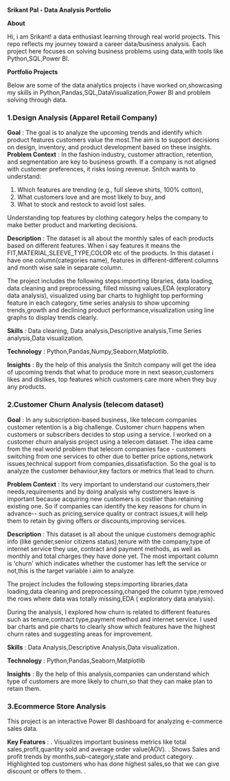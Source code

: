 **Srikant Pal - Data Analysis Portfolio**

**About**

Hi, i am Srikant! a data enthusiast learning through real world projects.
This repo reflects my journey toward a career data/business analysis.
Each project here focuses on solving business problems using data,with tools like Python,SQL,Power BI.

**Portfolio Projects**

Below are some of the data analytics projects i have worked on,showcasing my skills in Python,Pandas,SQL,DataVisualization,Power BI and problem solving through data.

### 1.Design Analysis (Apparel Retail Company)

**Goal** : The goal is to analyze the upcoming trends and identify which product features customers value the most.The aim is to support decisions on design, inventory, and product development based on these insights.
**Problem Context** : In the fashion industry, customer attraction, retention, and segmentation are key to business growth. If a company is not aligned with customer preferences, it risks losing revenue. Snitch wants to understand:
1. Which features are trending (e.g., full sleeve shirts, 100% cotton),
2. What customers love and are most likely to buy, and
3. What to stock and restock to avoid lost sales.

Understanding top features by clothing category helps the company to make better product and marketing decisions.

**Description** : The dataset is all about the monthly sales of each products based on different features. When i say features it means the FIT,MATERIAL,SLEEVE_TYPE,COLOR
etc of the products. In this dataset i have one column(categories name), features in different-different columns and month wise sale in separate column.

The project includes the following steps:importing libraries, data loading, data cleaning and preprocessing, filled missing values,EDA (exploratory data analysis),
visualized using bar charts to highlight top performing feature in each category, time series analysis to show upcoming trends,growth and declining product performance,visualization using line graphs to display trends clearly.

**Skills** : Data cleaning, Data analysis,Descriptive analysis,Time Series analysis,Data visualization.

**Technology** : Python,Pandas,Numpy,Seaborn,Matplotlib.

**Insights** : By the help of this analysis the Snitch company will get the idea of upcoming trends that what to produce more in next season,customers likes and dislikes,
top features which customers care more when they buy any products.




### 2.Customer Churn Analysis (telecom dataset)

**Goal** : In any subscription-based business, like telecom companies customer retention is a big challenge.
Customer churn happens when customers or subscribers decides to stop using a service.
I worked on a customer churn analysis project using a telecom dataset. The idea came from the real world problem that telecom companies face - customers switching from one services to other due to better price options,network issues,technical support from companies,dissatisfaction.
So the goal is to analyze the customer behaviour,key factors or metrics that lead to churn.

**Problem Context** : Its very important to understand our customers,their needs,requirements and by doing analysis why customers leave is important because acquiring new customers is costlier than retaining existing one. So if companies can identify the key reasons for churn in advance-- such as pricing,service quality or contract issues,it will help them to retain by giving offers or discounts,improving services.

**Description** : This dataset is all about the unique customers demographic info (like gender,senior citizens status),tenure with the company,type of internet service they use, contract and payment methods, as well as monthly and total charges they have done yet.
The most important column is 'churn' which indicates whether the customer has left the service or not,this is the target variable i aim to analyze.

The project includes the following steps:importing libraries,data loading,data cleaning and preprocessing,changed the column type,removed the rows where data was totally missing,EDA ( exploratory data analysis).

During the analysis, I explored how churn is related to different features such as tenure,contract type,payment method and internet service. I used bar charts and pie charts to clearly show which features have the highest churn rates and suggesting areas for improvement.

**Skills** : Data Analysis,Descriptive Analysis,Data visualization.

**Technology** : Python,Pandas,Seaborn,Matplotlib

**Insights** : By the help of this analysis,companies can understand which type of customers are more likely to churn,so that they can make plan to retain them.



### 3.Ecommerce Store Analysis

This project is an interactive Power BI dashboard for analyzing e-commerce sales data.

**Key Features** : 
. Visualizes important business metrics like total sales,profit,quantity sold and average order value(AOV).
. Shows Sales and profit trends by months,sub-category,state and product category.
. Highlighted top customers who has done highest sales,so that we can give discount or offers to them.
. 



















